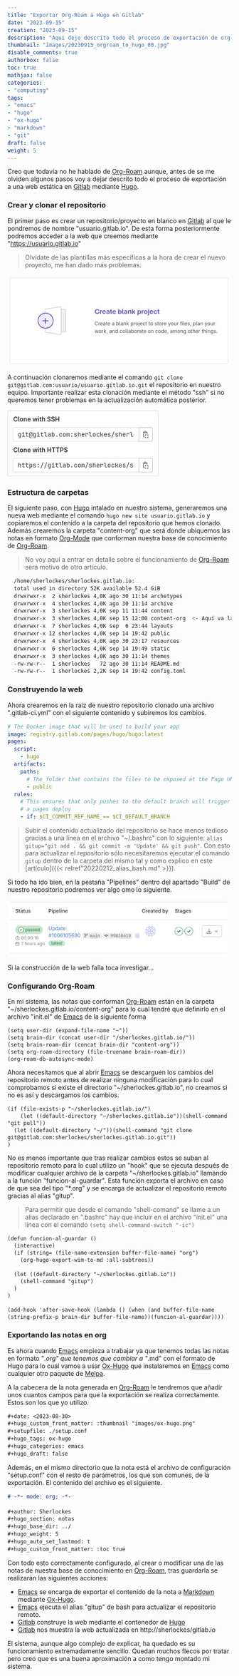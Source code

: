 ```yaml
---
title: "Exportar Org-Roam a Hugo en Gitlab"
date: "2023-09-15"
creation: "2023-09-15"
description: "Aquí dejo descrito todo el proceso de exportación de org-roam a Hugo en Gitlab"
thumbnail: "images/20230915_orgroam_to_hugo_00.jpg"
disable_comments: true
authorbox: false
toc: true
mathjax: false
categories:
- "computing"
tags:
- "emacs"
- "hugo"
- "ox-hugo"
- "markdown"
- "git"
draft: false
weight: 5
---
```

Creo que todavía no he hablado de [Org-Roam] aunque, antes de se me olviden algunos pasos voy a dejar descrito todo el proceso de exportación a una web estática en [Gitlab] mediante [Hugo].
<!--more-->
### Crear y clonar el repositorio
El primer paso es crear un repositorio/proyecto en blanco en [Gitlab] al que le pondremos de nombre "usuario.gitlab.io". De esta forma posteriormente podremos acceder a la web que creemos mediante "https://usuario.gitlab.io"
 
>Olvídate de las plantillas más específicas a la hora de crear el nuevo proyecto, me han dado más problemas.

![image-01]

A continuación clonaremos mediante el comando `git clone git@gitlab.com:usuario/usuario.gitlab.io.git` el repositorio en nuestro equipo. Importante realizar esta clonación mediante el método "ssh" si no queremos tener problemas en la actualización automática posterior.

![image-02]

### Estructura de carpetas
El siguiente paso, con [Hugo] intalado en nuestro sistema, generaremos una nueva web mediante el comando `hugo new site usuario.gitlab.io` y copiaremos el contenido a la carpeta del repositorio que hemos clonado. Además crearemos la carpeta "content-org" que será donde ubiquemos las notas en formato [Org-Mode] que conforman nuestra base de conocimiento de [Org-Roam].

> No voy aquí a entrar en detalle sobre el funcionamiento de [Org-Roam] será motivo de otro artículo.

``` bash
  /home/sherlockes/sherlockes.gitlab.io:
  total used in directory 52K available 52.4 GiB
  drwxrwxr-x  2 sherlockes 4,0K ago 30 11:14 archetypes
  drwxrwxr-x  4 sherlockes 4,0K ago 30 11:14 archive
  drwxrwxr-x  3 sherlockes 4,0K sep 11 11:44 content
  drwxrwxr-x  3 sherlockes 4,0K sep 15 12:00 content-org  <- Aquí va la base de conocimiento
  drwxrwxr-x  7 sherlockes 4,0K sep  6 23:44 layouts
  drwxrwxr-x 12 sherlockes 4,0K sep 14 19:42 public
  drwxrwxr-x  4 sherlockes 4,0K ago 30 23:17 resources
  drwxrwxr-x  6 sherlockes 4,0K sep 14 19:49 static
  drwxrwxr-x  3 sherlockes 4,0K ago 30 11:14 themes
  -rw-rw-r--  1 sherlockes   72 ago 30 11:14 README.md
  -rw-rw-r--  1 sherlockes 2,2K sep 14 19:42 config.toml
```

### Construyendo la web
Ahora crearemos en la raíz de nuestro repositorio clonado una archivo ".gitlab-ci.yml" con el siguiente contenido y subiremos los cambios.

``` yaml
# The Docker image that will be used to build your app
image: registry.gitlab.com/pages/hugo/hugo:latest
pages:
  script:
    - hugo
  artifacts:
    paths:
      # The folder that contains the files to be exposed at the Page URL
      - public
  rules:
    # This ensures that only pushes to the default branch will trigger
    # a pages deploy
    - if: $CI_COMMIT_REF_NAME == $CI_DEFAULT_BRANCH
```

> Subir el contenido actualizado del repositorio se hace menos tedioso gracias a una línea en el archivo "~/.bashrc" con lo siguiente: `alias gitup="git add . && git commit -m 'Update' && git push"`. Con esto para actualizar el repositorio sólo necesitaremos ejecutar el comando `gitup` dentro de la carpeta del mismo tal y como explico en este [artículo]({{< relref"20220212_alias_bash.md" >}}).

Si todo ha ido bien, en la pestaña "Pipelines" dentro del apartado "Build" de nuestro repositorio podremos ver algo omo lo siguiente.

![image-03]

Si la construcción de la web falla toca investigar...

### Configurando Org-Roam

En mi sistema, las notas que conforman [Org-Roam] están en la carpeta "~/sherlockes.gitlab.io/content-org" para lo cual tendré que definirlo en el archivo "init.el" de [Emacs] de la siguiente forma

``` elisp
(setq user-dir (expand-file-name "~"))
(setq brain-dir (concat user-dir "/sherlockes.gitlab.io/"))
(setq brain-roam-dir (concat brain-dir "content-org")) 
(setq org-roam-directory (file-truename brain-roam-dir))
(org-roam-db-autosync-mode)
```

Ahora necesitamos que al abrir [Emacs] se descarguen los cambios del repositorio remoto antes de realizar ninguna modificación para lo cual comprobamos si existe el directorio "~/sherlockes.gitlab.io", no creamos si no es así y descargamos los cambios.

``` elisp
(if (file-exists-p "~/sherlockes.gitlab.io/")
    (let ((default-directory "~/sherlockes.gitlab.io"))(shell-command "git pull"))
  (let ((default-directory "~/"))(shell-command "git clone git@gitlab.com:sherlockes/sherlockes.gitlab.io.git"))
)
```

No es menos importante que tras realizar cambios estos se suban al repositorio remoto para lo cual utilizo un "hook" que se ejecuta después de modificar cualquier archivo de la carpeta "~/sherlockes.gitlab.io" llamando a la función "funcion-al-guardar". Esta función exporta el archivo en caso de que sea del tipo "*.org" y se encarga de actualizar el repositorio remoto gracias al alias "gitup".

> Para permitir que desde el comando "shell-comand" se llame a un alias declarado en ".bashrc" hay que incluir en el archivo "init.el" una línea con el comando `(setq shell-command-switch "-ic")`

``` elisp
(defun funcion-al-guardar ()
  (interactive)
  (if (string= (file-name-extension buffer-file-name) "org")
    (org-hugo-export-wim-to-md :all-subtrees))

  (let ((default-directory "~/sherlockes.gitlab.io"))
    (shell-command "gitup")
  )
)

(add-hook 'after-save-hook (lambda () (when (and buffer-file-name (string-prefix-p brain-dir buffer-file-name))(funcion-al-guardar))))
```

### Exportando las notas en org
Es ahora cuando [Emacs] empieza a trabajar ya que tenemos todas las notas en formato "*.org" que tenemos que cambiar a "*.md" con el formato de Hugo para lo cual vamos a usar [Ox-Hugo] que instalaremos en [Emacs] como cualquier otro paquete de [Melpa].

A la cabecera de la nota generada en [Org-Roam] le tendremos que añadir unos cuantos campos para que la exportación se realiza correctamente. Estos son los que yo utilizo.

``` markdown
#+date: <2023-08-30>
#+hugo_custom_front_matter: :thumbnail "images/ox-hugo.png"
#+setupfile: ./setup.conf
#+hugo_tags: ox-hugo
#+hugo_categories: emacs
#+hugo_draft: false
```

Además, en el mismo directorio que la nota está el archivo de configuración "setup.conf" con el resto de parámetros, los que son comunes, de la exportación. El contenido del archivo es el siguiente.

``` markdown
# -*- mode: org; -*-

#+author: Sherlockes
#+hugo_section: notas
#+hugo_base_dir: ../
#+hugo_weight: 5
#+hugo_auto_set_lastmod: t
#+hugo_custom_front_matter: :toc true
```

Con todo esto correctamente configurado, al crear o modificar una de las notas de nuestra base de conocimiento en [Org-Roam], tras guardarla se realizarán las siguientes acciones:

 - [Emacs] se encarga de exportar el contenido de la nota a [Markdown] mediante [Ox-Hugo].
 - [Emacs] ejecuta el alias "gitup" de bash para actualizar el repositorio remoto.
 - [Gitlab] construye la web mediante el contenedor de [Hugo]
 - [Gitlab] nos muestra la web actualizada en http://sherlockes/gitlab.io

El sistema, aunque algo complejo de explicar, ha quedado es su funcionamiento extremadamente sencillo. Quedan muchos flecos por tratar pero creo que es una buena aproximación a como tengo montado mi sistema.

[Emacs]: https://www.gnu.org/software/emacs/
[Gitlab]: https://gitlab.com
[Hugo]: https://gohugo.io
[Markdown]: https://www.markdownguide.org
[Melpa]: https://melpa.org/#/ox-hugo
[Org-Mode]: https://orgmode.org
[Org-Roam]: https://www.orgroam.com
[Ox-Hugo]: https://ox-hugo.scripter.co

[image-01]: /images/20230915_orgroam_to_hugo_01.jpg
[image-02]: /images/20230915_orgroam_to_hugo_02.jpg
[image-03]: /images/20230915_orgroam_to_hugo_03.jpg

